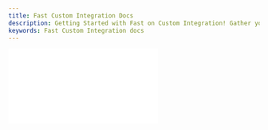 ```yaml
---
title: Fast Custom Integration Docs
description: Getting Started with Fast on Custom Integration! Gather your Docs.
keywords: Fast Custom Integration docs
---
```


<embed src="/reusables/for-developers/_gather-your-docs.md" />

